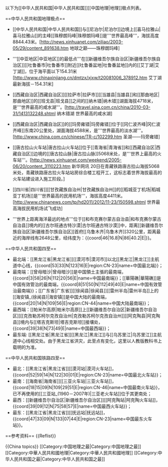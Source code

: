 以下为[[中华人民共和国|中华人民共和国]][[中国地理|地理]]极点列表。

==中华人民共和国地理极点==

* [[中华人民共和国|中华人民共和国]]与[[尼泊尔|尼泊尔]]边境上[[喜马拉雅山|喜马拉雅山]]的主峰[[珠穆朗玛峰|珠穆朗玛峰]]是'''世界最高峰'''，海拔高度8844.43米。<ref>[http://news.xinhuanet.com/ziliao/2003-05/29/content_891638.htm 地球之巅——珠穆朗玛峰]</ref>

* '''[[中亚地区|中亚地区]]的最低点'''在[[新疆维吾尔族自治区|新疆维吾尔族自治区]][[吐鲁番市|吐鲁番市]]附近[[吐鲁番盆地|吐鲁番盆地]]内的[[艾丁湖|艾丁湖]]，位于海平面以下154.31米<ref>[http://www.chinaxinjiang.cn/dmtzx/xjxw/t20081006_378912.htm 艾丁湖最新海拔－154.31米]</ref>

* [[西藏自治区|西藏自治区]][[拉萨市|拉萨市]][[当雄县|当雄县]]和[[那曲地区|那曲地区]]的[[班戈县|班戈县]]之间的[[纳木错|纳木错]]湖面海拔4718米，是'''世界最高的咸水湖'''。<ref>[http://travel.sina.com.cn/china/2010-03-31/1413132248.shtml 纳木错湖 世界最高的咸水湖]</ref>

* [[西藏自治区|西藏自治区]]的[[玛旁雍错|玛旁雍错]]位于[[冈仁波齐峰|冈仁波齐峰]]东南20公里处，湖面海拔4588米，是'''世界最高的淡水湖'''。<ref>[http://www.china.com.cn/chinese/TR-c/102299.htm 圣湖——玛旁雍错]</ref>

* [[唐古拉山火车站|唐古拉山火车站]]位于[[青海省|青海省]]和[[西藏自治区|西藏自治区]]边境的[[唐古拉山脉|唐古拉山脉]]5068米处，是'''世界上最高的火车站'''。<ref>[http://news.xinhuanet.com/weekend/2005-06/20/content_3110223.htm 新华网讯 20日在青藏铁路唐古拉山海拔5068米处，青藏铁路唐古拉火车站站房综合楼工程开工，这标志着世界海拔最高的火车站建设进入施工阶段。]</ref>

* [[四川省|四川省]][[甘孜藏族自治州|甘孜藏族自治州]]的[[稻城亚丁机场|稻城亚丁机场]]是'''世界最高的民用机场'''，海拔高度4411米。<ref>[http://www.chinanews.com/tp/hd2011/2012/11-23/150598.shtml 世界最高海拔民用机场试飞成功]</ref>

* '''世界上距离海洋最远的地点'''位于[[和布克赛尔蒙古自治县|和布克赛尔蒙古自治县]]境内的[[古尔班通古特沙漠|古尔班通古特沙漠]]中，距离[[新疆维吾尔族自治区|新疆维吾尔族自治区]]首府[[乌鲁木齐|乌鲁木齐]]320公里，距离最近的海岸线有2648公里，经纬度为：{{coord|46|16.8|N|86|40.2|E|}}。

==中华人民共和国四至==

* 最北端：[[黑龙江省|黑龙江省]][[漠河市|漠河市]]以北[[黑龙江|黑龙江]]主航道中心线，{{coord|53|33|N|123|16|E|region:CN-23|name=中国最北端}}；
* 最南端：[[曾母暗沙|曾母暗沙]]是中国領土主張的最南端，{{coord|3|58|26|N|112|20|56|E|name=中国最南端}}；[[華陽礁|華陽礁]]是中国有效管治的最南端，{{coord|8|51|50|N|112|49|40|E|name=中国有效管治最南端}}；[[广东省|广东省]][[徐闻县|徐闻县]][[雷州半岛|雷州半岛]]上的[[海安镇_(徐闻县)|海安镇]]是中国大陆的最南端，{{coord|20|14|N|109|56|E|region:CN-44|name=中国大陆最南端}}；
* 最西端：[[帕米尔高原|帕米尔高原]]上[[新疆维吾尔自治区|新疆维吾尔自治区]][[克孜勒苏柯尔克孜自治州|克孜勒苏柯尔克孜自治州]][[阿克陶县|阿克陶县]]境内与[[塔吉克斯坦|塔吉克斯坦]]接壤处，{{coord|39|38|N|73|49|E|name=中国最西端}}；
* 最东端: [[黑龙江省|黑龙江省]][[黑龙江|黑龙江]]与[[乌苏里江|乌苏里江]]主航道中心线相交处。<ref>由于黑龙江省洪灾，此至点有变化，这里以人教版教科书上载明的为准。</ref>

==中华人民共和国铁路四至==

* 最北：[[黑龙江省|黑龙江省]][[漠河站|漠河火车站]]，{{coord|52|59|14|N|122|30|01|E|region:CN-23|name=中国最北火车站}}；
* 最南：[[海南省|海南省]][[三亚火车站|三亚火车站]]，{{coord|18|15|09|N|109|29|51|E|region:CN-46|name=中国最南火车站}}，已不再使用的[[三亚站_(1960－2007年)|三亚老火车站]]位于其更南处；
* 最西：[[新疆维吾尔自治区|新疆维吾尔自治区]][[阿克陶站|阿克陶火车站]]，{{coord|39|09|12|N|75|58|57|E|name=中国最西火车站}}；
* 最东：[[黑龙江省|黑龙江省]][[抚远站|抚远站]]，{{coord|47|33|09|N|133|07|44|E|region:CN-23|name=中国最东火车站}}。

==参考资料==
{{Reflist}}

{{China topics}}
[[Category:中国地理之最|Category:中国地理之最]]
[[Category:中華人民共和國地理|Category:中華人民共和國地理]]
[[Category:中华人民共和国之最|Category:中华人民共和国之最]]